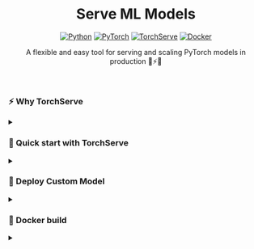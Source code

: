 <div align="center">

# Serve ML Models

<a href="https://www.python.org/"><img alt="Python" src="https://img.shields.io/badge/-Python 3.8+-blue?style=for-the-badge&logo=python&logoColor=gray"></a>
<a href="https://pytorch.org/get-started/locally/"><img alt="PyTorch" src="https://img.shields.io/badge/-PyTorch-ee4c2c?style=for-the-badge&logo=pytorch&logoColor=black"></a>
<a href="https://pytorch.org/serve/"><img alt="TorchServe" src="https://img.shields.io/badge/-TorchServe-0BB00B?style=for-the-badge&logo=pytorchlightning&logoColor=orange"></a>
<a href="https://www.docker.com/"><img alt="Docker" src="https://img.shields.io/badge/-Docker-24ACD7?style=for-the-badge&logo=docker&logoColor=white"></a>

A flexible and easy tool for serving and scaling PyTorch models in production 🚀⚡🔥<br>


</div>

<br>

### ⚡ Why TorchServe 
<details><summary></summary>
<p>
  
* [Model Management API](docs/management_api.md): multi model management with optimized worker to model allocation
* [Inference API](docs/inference_api.md): REST and gRPC support for batched inference
* [TorchServe Workflows](examples/Workflows/README.md): deploy complex DAGs with multiple interdependent models
* Default way to serve PyTorch models in
  * [Kubeflow](https://v0-5.kubeflow.org/docs/components/pytorchserving/)
  * [MLflow](https://github.com/mlflow/mlflow-torchserve)
  * [Sagemaker](https://aws.amazon.com/blogs/machine-learning/serving-pytorch-models-in-production-with-the-amazon-sagemaker-native-torchserve-integration/)
  * [Kserve](https://kserve.github.io/website/0.8/modelserving/v1beta1/torchserve/): Supports both v1 and v2 API
  * [Vertex AI](https://cloud.google.com/blog/topics/developers-practitioners/pytorch-google-cloud-how-deploy-pytorch-models-vertex-ai)
* Export your model for optimized inference. Torchscript out of the box, [ORT](https://discuss.pytorch.org/t/deploying-onnx-model-with-torchserve/97725/2), [IPEX](https://github.com/pytorch/serve/tree/master/examples/intel_extension_for_pytorch), [TensorRT](https://github.com/pytorch/serve/issues/1243), [FasterTransformer](https://github.com/pytorch/serve/tree/master/examples/FasterTransformer_HuggingFace_Bert)
* [Performance Guide](docs/performance_guide.md): builtin support to optimize, benchmark and profile PyTorch and TorchServe performance
* [Expressive handlers](CONTRIBUTING.md): An expressive handler architecture that makes it trivial to support inferencing for your usecase with [many supported out of the box](https://github.com/pytorch/serve/tree/master/ts/torch_handler)
* [Metrics API](docs/metrics.md): out of box support for system level metrics with [Prometheus exports](https://github.com/pytorch/serve/tree/master/examples/custom_metrics), custom metrics and PyTorch profiler support

 </p>
</details>

### 🚀 Quick start with TorchServe
<details><summary></summary>
<p>

#### 1. Clone TorchServe repository
```
git clone https://github.com/pytorch/serve.git
```
#### 2. Install TorchServe and torch-model-archiver
- For CPU

  ```bash
  python ./ts_scripts/install_dependencies.py
  ```

- For GPU with Cuda 10.2. Options are `cu92`, `cu101`, `cu102`, `cu111`, `cu113`

  ```bash
  python ./ts_scripts/install_dependencies.py --cuda=cu113
  ```
#### 3. Store a model
 To serve a model with TorchServe, first archive the model as a MAR file. You can use the model archiver to package a model.
 You can also create model stores to store your archived models.

1. Create a directory to store your models.

    ```bash
    mkdir model_store
    ```

1. Download a trained model.

    ```bash
    wget https://download.pytorch.org/models/densenet161-8d451a50.pth
    ```

1. Archive the model by using the model archiver. The `extra-files` param uses a file from the `TorchServe` repo, so update the path if necessary.

    ```bash
    torch-model-archiver --model-name densenet161 --version 1.0 --model-file ./serve/examples/image_classifier/densenet_161/model.py --serialized-file densenet161-8d451a50.pth --export-path model_store --extra-files ./serve/examples/image_classifier/index_to_name.json --handler image_classifier
    ```
#### 4. Start TorchServe to serve the model

After you archive and store the model, use the `torchserve` command to serve the model.

```bash
torchserve --start --ncs --model-store model_store --models densenet161.mar
```
#### 5. Get predictions from a model
After you execute the `torchserve` command above, TorchServe runs on your host, listening for inference requests.

```bash
curl http://127.0.0.1:8080/predictions/densenet161 -T kitten_small.jpg
```

Which will return the following JSON object

```json
[
  {
    "tiger_cat": 0.46933549642562866
  },
  {
    "tabby": 0.4633878469467163
  },
  {
    "Egyptian_cat": 0.06456148624420166
  },
  {
    "lynx": 0.0012828214094042778
  },
  {
    "plastic_bag": 0.00023323034110944718
  }
]
```
####  6. Stop TorchServe

To stop the currently running TorchServe instance, run:

```bash
torchserve --stop
```

  </p>
  </details>
  
### :crystal_ball: Deploy Custom Model
<details><summary></summary>
<p>

 #### 1. Save weigths from model
 
 Save the model in as an executable script module or a traced script:

1. Save model using scripting
   ```python
   #scripted mode
   import torch
   model = MyModel()
   sm = torch.jit.script(model)
   sm.save("my_model.pt")
   ```

2. Save model using tracing
   ```python
   #traced mode
   import torch
   model = MyModel()
   model.eval()
   example_input = torch.rand(1, 3, 224, 224)
   traced_script_module = torch.jit.trace(model, example_input)
   traced_script_module.save("my_model.pt")

 #### 2. Create custom handler
  
 Handler can be TorchServe's inbuilt handler name or path to a py file to handle custom TorchServe inference logic. TorchServe supports the following handlers out of box:
1. `image_classifier`
2. `object_detector`
3. `text_classifier`
4. `image_segmenter`

For a more comprehensive list of built in handlers, make sure to checkout the [examples](https://github.com/pytorch/serve/blob/master/docs/default_handlers.md)
  
Almost you can build your custom handler, for example checkout this [handler] for a plant count model.
 
#### 3. Package your model into .mar file

With the model artifacts available locally, you can use the `torch-model-archiver` CLI to generate a `.mar` file that can be used to serve an inference API with TorchServe.

In this next step we'll run `torch-model-archiver` and tell it our model's name is `plant_count` and its version is `1.0` with the `model-name` and `version` parameter respectively and that it will use a custom handler with the `handler` argument . Then we're giving it the `model-file` and `serialized-file` to the model's assets.

For torchscript:
```bash
torch-model-archiver --model-name plant_count --version 1.0 --serialized-file plantcount.pt --extra-files PlantCountHandler.py --handler my_handler.py --export-path model-store/
```
  
This will package all the model artifacts files and output `plant_count.mar` in the export path working directory. This `.mar` file is all you need to run TorchServe, serving inference requests for a simple image recognition API.

#### 4. Run model with torchserve
  
After you archive and store the model, use the torchserve command to serve the model.
```
torchserve --start --ncs --model-store model_store --models plant_count.mar --no-config-snapshots
```

#### 5. Get prediction
Call the prediction endpoint
```
curl http://127.0.0.1:8080/predictions/plant_count -T ETL-DEEP-XXX.jpg
```

All this steps are for the torchscript mode model, for deploy eager mode model follow this [steps](https://github.com/pytorch/serve/tree/master/examples#creating-mar-file-for-eager-mode-model)

</p>
</details>

### :whale2: Docker build
<details><summary></summary>
<p>

#### 1. Create torchserve docker image
You can create the image from [torchserve](https://github.com/pytorch/serve/blob/master/docker/README.md#create-torchserve-docker-image), or do a pull:
```
docker pull pytorch/torchserve:version
```
#### 2. Create dockerfile
From the directory of your model artifacts run:
```bash
cat > Dockerfile <<END
FROM pytorch/torchserve:lastest-cpu

COPY plantcount.mar /home/model-server/model-store/

USER model-server
RUN pip install scikit-image

CMD ["torchserve", \
     "--start", \
     "--model-store=/home/model-server/model-store/", \
     "--models=plantcount.mar", \
     "--no-config-snapshots"]
END
```
#### 3. Buil image
```
docker build . 
```
#### 4. Run
```
docker run --rm -it -p 8080:8080 --name plantcount_model id_image
```
  
</p>
</details>


